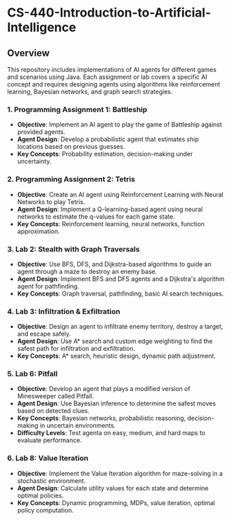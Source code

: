 # CS-440-Introduction-to-Artificial-Intelligence

## Overview

This repository includes implementations of AI agents for different games and scenarios using Java. Each assignment or lab covers a specific AI concept and requires designing agents using algorithms like reinforcement learning, Bayesian networks, and graph search strategies. 

### 1. Programming Assignment 1: Battleship

- **Objective**: Implement an AI agent to play the game of Battleship against provided agents.
- **Agent Design**: Develop a probabilistic agent that estimates ship locations based on previous guesses.
- **Key Concepts**: Probability estimation, decision-making under uncertainty.

### 2. Programming Assignment 2: Tetris

- **Objective**: Create an AI agent using Reinforcement Learning with Neural Networks to play Tetris.
- **Agent Design**: Implement a Q-learning-based agent using neural networks to estimate the q-values for each game state.
- **Key Concepts**: Reinforcement learning, neural networks, function approximation.

### 3. Lab 2: Stealth with Graph Traversals

- **Objective**: Use BFS, DFS, and Dijkstra-based algorithms to guide an agent through a maze to destroy an enemy base.
- **Agent Design**: Implement BFS and DFS agents and a Dijkstra's algorithm agent for pathfinding.
- **Key Concepts**: Graph traversal, pathfinding, basic AI search techniques.

### 4. Lab 3: Infiltration & Exfiltration

- **Objective**: Design an agent to infiltrate enemy territory, destroy a target, and escape safely.
- **Agent Design**: Use A* search and custom edge weighting to find the safest path for infiltration and exfiltration.
- **Key Concepts**: A* search, heuristic design, dynamic path adjustment.

### 5. Lab 6: Pitfall

- **Objective**: Develop an agent that plays a modified version of Minesweeper called Pitfall.
- **Agent Design**: Use Bayesian inference to determine the safest moves based on detected clues.
- **Key Concepts**: Bayesian networks, probabilistic reasoning, decision-making in uncertain environments.
- **Difficulty Levels**: Test agenta on easy, medium, and hard maps to evaluate performance.

### 6. Lab 8: Value Iteration

- **Objective**: Implement the Value Iteration algorithm for maze-solving in a stochastic environment.
- **Agent Design**: Calculate utility values for each state and determine optimal policies.
- **Key Concepts**: Dynamic programming, MDPs, value iteration, optimal policy computation.
